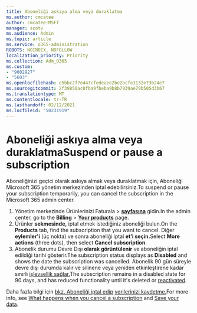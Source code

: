 ```yaml
---
title: Aboneliği askıya alma veya duraklatma
ms.author: cmcatee
author: cmcatee-MSFT
manager: scotv
ms.audience: Admin
ms.topic: article
ms.service: o365-administration
ROBOTS: NOINDEX, NOFOLLOW
localization_priority: Priority
ms.collection: Adm_O365
ms.custom:
- "9002927"
- "5603"
ms.openlocfilehash: e5bbc2f7e447cfedeaee2be2bcfe1132e73b24e7
ms.sourcegitcommit: 2f39850ac0fba9fbeba9b8b7939ae79b505d3b67
ms.translationtype: MT
ms.contentlocale: tr-TR
ms.lasthandoff: 02/12/2021
ms.locfileid: "50231919"
---
```

# <a name="suspend-or-pause-a-subscription"></a><span data-ttu-id="a3db0-102">Aboneliği askıya alma veya duraklatma</span><span class="sxs-lookup"><span data-stu-id="a3db0-102">Suspend or pause a subscription</span></span>

<span data-ttu-id="a3db0-103">Aboneliğinizi geçici olarak askıya almak veya duraklatmak için, Aboneliği Microsoft 365 yönetim merkezinden iptal edebilirsiniz.</span><span class="sxs-lookup"><span data-stu-id="a3db0-103">To suspend or pause your subscription temporarily, you can cancel the subscription in the Microsoft 365 admin center.</span></span>

1. <span data-ttu-id="a3db0-104">Yönetim merkezinde Ürünlerinizi Faturala   >  **[sayfasına](https://go.microsoft.com/fwlink/p/?linkid=842054)** gidin.</span><span class="sxs-lookup"><span data-stu-id="a3db0-104">In the admin center, go to the **Billing** > **[Your products](https://go.microsoft.com/fwlink/p/?linkid=842054)** page.</span></span>
2. <span data-ttu-id="a3db0-105">Ürünler **sekmesinde,** iptal etmek istediğiniz aboneliği bulun.</span><span class="sxs-lookup"><span data-stu-id="a3db0-105">On the **Products** tab, find the subscription that you want to cancel.</span></span> <span data-ttu-id="a3db0-106">Diğer **eylemler'i** (üç nokta) ve sonra aboneliği iptal **et'i seçin.**</span><span class="sxs-lookup"><span data-stu-id="a3db0-106">Select **More actions** (three dots), then select **Cancel subscription**.</span></span>
3. <span data-ttu-id="a3db0-107">Abonelik durumu Devre Dışı **olarak görüntülenir** ve aboneliğin iptal edildiği tarihi gösterir.</span><span class="sxs-lookup"><span data-stu-id="a3db0-107">The subscription status displays as **Disabled** and shows the date the subscription was cancelled.</span></span> <span data-ttu-id="a3db0-108">Abonelik 90 gün süreyle devre dışı durumda kalır ve silinene veya yeniden etkinleştirene kadar sınırlı [işlevsellik sağlar.](https://docs.microsoft.com/microsoft-365/commerce/subscriptions/reactivate-your-subscription)</span><span class="sxs-lookup"><span data-stu-id="a3db0-108">The subscription remains in a disabled state for 90 days, and has reduced functionality until it's deleted or [reactivated](https://docs.microsoft.com/microsoft-365/commerce/subscriptions/reactivate-your-subscription).</span></span>

<span data-ttu-id="a3db0-109">Daha fazla bilgi için [bkz. Aboneliği iptal edip](https://docs.microsoft.com/microsoft-365/commerce/subscriptions/cancel-your-subscription#what-happens-when-you-cancel-a-subscription) [verilerinizi kaydetme.](https://docs.microsoft.com/microsoft-365/commerce/subscriptions/cancel-your-subscription#save-your-data)</span><span class="sxs-lookup"><span data-stu-id="a3db0-109">For more info, see [What happens when you cancel a subscription](https://docs.microsoft.com/microsoft-365/commerce/subscriptions/cancel-your-subscription#what-happens-when-you-cancel-a-subscription) and [Save your data](https://docs.microsoft.com/microsoft-365/commerce/subscriptions/cancel-your-subscription#save-your-data).</span></span>
